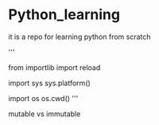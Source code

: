 # Python_learning
it is a repo for learning python from scratch

'''

from importlib import reload

import sys
sys.platform()

import os
os.cwd()
'''

mutable vs immutable